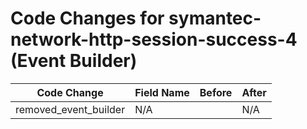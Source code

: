# Code Changes for symantec-network-http-session-success-4 (Event Builder)

| Code Change | Field Name | Before | After |
|-------------|------------|--------|-------|
| removed_event_builder | N/A |  | N/A |